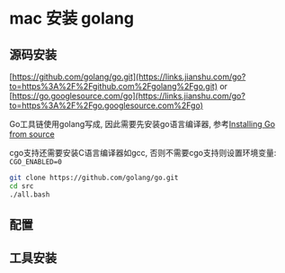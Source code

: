 # mac 安装 golang

## 源码安装

[https://github.com/golang/go.git](https://links.jianshu.com/go?to=https%3A%2F%2Fgithub.com%2Fgolang%2Fgo.git)  or [https://go.googlesource.com/go](https://links.jianshu.com/go?to=https%3A%2F%2Fgo.googlesource.com%2Fgo)

Go工具链使用golang写成, 因此需要先安装go语言编译器, 参考[Installing Go from source](https://links.jianshu.com/go?to=https%3A%2F%2Fgolang.org%2Fdoc%2Finstall%2Fsource)

cgo支持还需要安装C语言编译器如gcc, 否则不需要cgo支持则设置环境变量: `CGO_ENABLED=0`

```sh
git clone https://github.com/golang/go.git
cd src
./all.bash
```

## 配置

## 工具安装

